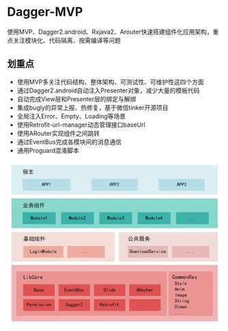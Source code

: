 # Dagger-MVP

使用MVP、Dagger2.android、Rxjava2、Arouter快速搭建组件化应用架构，重点关注模块化、代码隔离、按需编译等问题

## 划重点
- 使用MVP多关注代码结构、整体架构、可测试性、可维护性这四个方面
- 通过Dagger2.android自动注入Presenter对象，减少大量的模板代码
- 自动完成View层和Presenter层的绑定与解绑
- 集成bugly的异常上报、热修复，基于微信tinker开源项目
- 全局注入Error、Empty、Loading等场景
- 使用Retrofit-url-manager动态管理接口baseUrl
- 使用ARouter实现组件之间跳转
- 通过EventBus完成各模块间的消息通信
- 通用Proguard混淆脚本

![image.png](https://raw.githubusercontent.com/xiongms/Dagger-MVP/master/%E6%9E%B6%E6%9E%84%E5%9B%BE.jpg)
